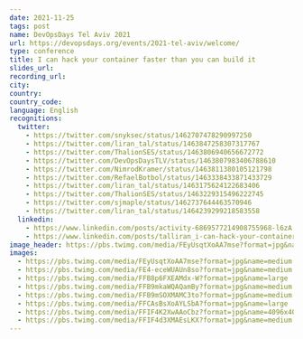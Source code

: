 ```yaml
---
date: 2021-11-25
tags: post
name: DevOpsDays Tel Aviv 2021
url: https://devopsdays.org/events/2021-tel-aviv/welcome/
type: conference
title: I can hack your container faster than you can build it
slides_url:
recording_url:
city:
country:
country_code:
language: English
recognitions:
  twitter:
    - https://twitter.com/snyksec/status/1462707478290997250
    - https://twitter.com/liran_tal/status/1463847258307317767
    - https://twitter.com/ThalionSES/status/1463806940656672772
    - https://twitter.com/DevOpsDaysTLV/status/1463807983406788610
    - https://twitter.com/NimrodKramer/status/1463811380105121798
    - https://twitter.com/RefaelBotbol/status/1463338433871433729
    - https://twitter.com/liran_tal/status/1463175624122683406
    - https://twitter.com/ThalionSES/status/1463229315496222745
    - https://twitter.com/sjmaple/status/1462737644463570946
    - https://twitter.com/liran_tal/status/1464239299218583558
  linkedin:
    - https://www.linkedin.com/posts/activity-6869577214908755968-l6zA
    - https://www.linkedin.com/posts/talliran_i-can-hack-your-container-faster-than-you-activity-6868850820536926208-ZfiG
image_header: https://pbs.twimg.com/media/FEyUsqtXoAA7mse?format=jpg&name=medium
images:
  - https://pbs.twimg.com/media/FEyUsqtXoAA7mse?format=jpg&name=medium
  - https://pbs.twimg.com/media/FE4-eceWUAUn8so?format=jpg&name=medium
  - https://pbs.twimg.com/media/FFB8p6FXEAMdx-W?format=jpg&name=large
  - https://pbs.twimg.com/media/FFB9mkaWQAQamBy?format=jpg&name=medium
  - https://pbs.twimg.com/media/FFB9mSOXMAMC3to?format=jpg&name=medium
  - https://pbs.twimg.com/media/FFCAsBsXoAYLSbA?format=jpg&name=large
  - https://pbs.twimg.com/media/FFIF4K2XwAAoCbz?format=jpg&name=4096x4096
  - https://pbs.twimg.com/media/FFIF4d3XMAEsLKX?format=jpg&name=medium
---
```

